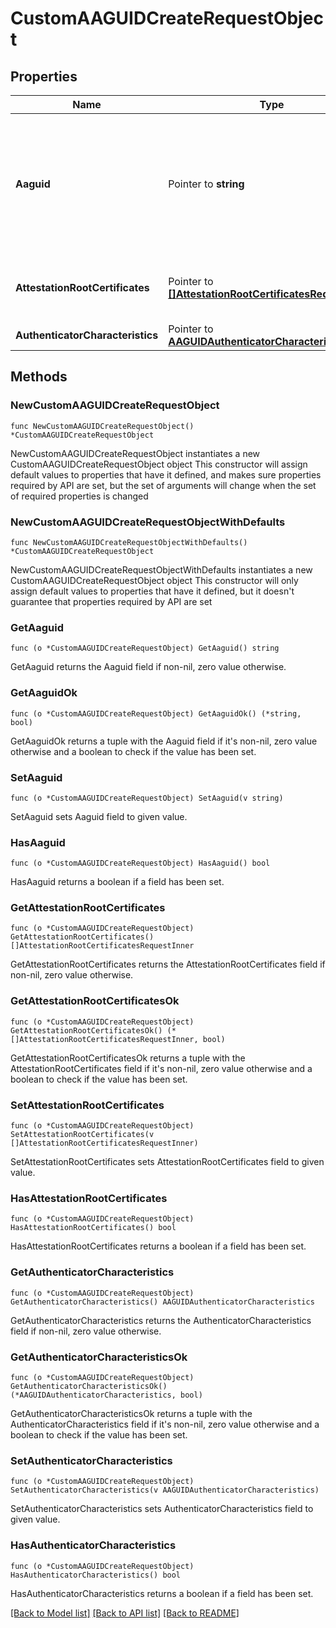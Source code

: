 # CustomAAGUIDCreateRequestObject

## Properties

Name | Type | Description | Notes
------------ | ------------- | ------------- | -------------
**Aaguid** | Pointer to **string** | An Authenticator Attestation Global Unique Identifier (AAGUID) is a 128-bit identifier indicating the model. | [optional] 
**AttestationRootCertificates** | Pointer to [**[]AttestationRootCertificatesRequestInner**](AttestationRootCertificatesRequestInner.md) | Contains the certificate and information about it | [optional] 
**AuthenticatorCharacteristics** | Pointer to [**AAGUIDAuthenticatorCharacteristics**](AAGUIDAuthenticatorCharacteristics.md) |  | [optional] 

## Methods

### NewCustomAAGUIDCreateRequestObject

`func NewCustomAAGUIDCreateRequestObject() *CustomAAGUIDCreateRequestObject`

NewCustomAAGUIDCreateRequestObject instantiates a new CustomAAGUIDCreateRequestObject object
This constructor will assign default values to properties that have it defined,
and makes sure properties required by API are set, but the set of arguments
will change when the set of required properties is changed

### NewCustomAAGUIDCreateRequestObjectWithDefaults

`func NewCustomAAGUIDCreateRequestObjectWithDefaults() *CustomAAGUIDCreateRequestObject`

NewCustomAAGUIDCreateRequestObjectWithDefaults instantiates a new CustomAAGUIDCreateRequestObject object
This constructor will only assign default values to properties that have it defined,
but it doesn't guarantee that properties required by API are set

### GetAaguid

`func (o *CustomAAGUIDCreateRequestObject) GetAaguid() string`

GetAaguid returns the Aaguid field if non-nil, zero value otherwise.

### GetAaguidOk

`func (o *CustomAAGUIDCreateRequestObject) GetAaguidOk() (*string, bool)`

GetAaguidOk returns a tuple with the Aaguid field if it's non-nil, zero value otherwise
and a boolean to check if the value has been set.

### SetAaguid

`func (o *CustomAAGUIDCreateRequestObject) SetAaguid(v string)`

SetAaguid sets Aaguid field to given value.

### HasAaguid

`func (o *CustomAAGUIDCreateRequestObject) HasAaguid() bool`

HasAaguid returns a boolean if a field has been set.

### GetAttestationRootCertificates

`func (o *CustomAAGUIDCreateRequestObject) GetAttestationRootCertificates() []AttestationRootCertificatesRequestInner`

GetAttestationRootCertificates returns the AttestationRootCertificates field if non-nil, zero value otherwise.

### GetAttestationRootCertificatesOk

`func (o *CustomAAGUIDCreateRequestObject) GetAttestationRootCertificatesOk() (*[]AttestationRootCertificatesRequestInner, bool)`

GetAttestationRootCertificatesOk returns a tuple with the AttestationRootCertificates field if it's non-nil, zero value otherwise
and a boolean to check if the value has been set.

### SetAttestationRootCertificates

`func (o *CustomAAGUIDCreateRequestObject) SetAttestationRootCertificates(v []AttestationRootCertificatesRequestInner)`

SetAttestationRootCertificates sets AttestationRootCertificates field to given value.

### HasAttestationRootCertificates

`func (o *CustomAAGUIDCreateRequestObject) HasAttestationRootCertificates() bool`

HasAttestationRootCertificates returns a boolean if a field has been set.

### GetAuthenticatorCharacteristics

`func (o *CustomAAGUIDCreateRequestObject) GetAuthenticatorCharacteristics() AAGUIDAuthenticatorCharacteristics`

GetAuthenticatorCharacteristics returns the AuthenticatorCharacteristics field if non-nil, zero value otherwise.

### GetAuthenticatorCharacteristicsOk

`func (o *CustomAAGUIDCreateRequestObject) GetAuthenticatorCharacteristicsOk() (*AAGUIDAuthenticatorCharacteristics, bool)`

GetAuthenticatorCharacteristicsOk returns a tuple with the AuthenticatorCharacteristics field if it's non-nil, zero value otherwise
and a boolean to check if the value has been set.

### SetAuthenticatorCharacteristics

`func (o *CustomAAGUIDCreateRequestObject) SetAuthenticatorCharacteristics(v AAGUIDAuthenticatorCharacteristics)`

SetAuthenticatorCharacteristics sets AuthenticatorCharacteristics field to given value.

### HasAuthenticatorCharacteristics

`func (o *CustomAAGUIDCreateRequestObject) HasAuthenticatorCharacteristics() bool`

HasAuthenticatorCharacteristics returns a boolean if a field has been set.


[[Back to Model list]](../README.md#documentation-for-models) [[Back to API list]](../README.md#documentation-for-api-endpoints) [[Back to README]](../README.md)



